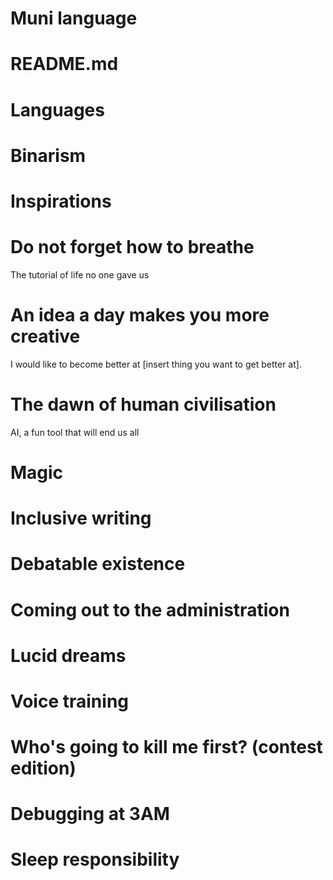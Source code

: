 # Muni language

# README.md

# Languages

# Binarism


# Inspirations

# Do not forget how to breathe

The tutorial of life no one gave us


# An idea a day makes you more creative

I would like to become better at [insert thing you want to get better at].


# The dawn of human civilisation

AI, a fun tool that will end us all


# Magic

# Inclusive writing

# Debatable existence

# Coming out to the administration

# Lucid dreams

# Voice training

# Who's going to kill me first? (contest edition)

# Debugging at 3AM

# Sleep responsibility

